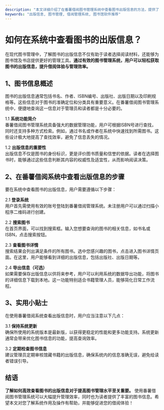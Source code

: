 ```yaml
---
description: "本文详细介绍了在番薯借阅图书管理系统中查看图书出版信息的方法，提供了实用的操作步骤和注意事项。"
keywords: "出版信息, 图书管理, 借阅管理系统, 图书馆软件推荐"
---
```

# 如何在系统中查看图书的出版信息？

在现代图书管理中，了解图书的出版信息不仅有助于读者选择阅读材料，还能够为图书馆及书店提供更好的管理工具。**通过有效的图书管理系统，用户可以轻松获取图书的出版信息，提升借阅体验与管理效率。**

## 1、图书信息概述

图书的出版信息通常包括书名、作者、ISBN编号、出版社、出版日期以及印刷规格等。这些信息对于图书的准确定位和分类具有重要意义。在番薯借阅图书管理系统中，便捷地查询这一信息对于管理员和读者都是十分必要的。

1.1 **系统功能简介**  
番薯借阅图书管理系统具备强大的数据管理功能，用户可根据ISBN号进行查找，同时还支持多种方式检索。例如，通过书名或作者在系统中快速找到所需图书。这些设计极大地提高了查找效率，避免了信息丢失的情况。

1.2 **出版信息的重要性**  
出版信息不仅是图书的身份标识，更是评价图书质量和信誉的依据。读者在选择图书时，能够通过这些信息判断其内容的权威性及适宜性，从而影响阅读决策。

## 2、在番薯借阅系统中查看出版信息的步骤

要在系统中查看图书的出版信息，用户需要遵循以下步骤：

2.1 **登录系统**  
用户首先需使用有效的账号登陆到番薯借阅管理系统。未注册用户可以通过扫描小程序二维码进行创建。

2.2 **搜索图书**  
在首页界面，可以找到搜索框。输入您想要查询的图书的相关信息，如书名或ISBN，点击搜索按钮。

2.3 **查看图书详情**  
搜索结果会列出满足条件的所有图书。选中您感兴趣的图书，点击进入图书详情页面。在这里，用户能够看到详细的出版信息，包括出版社、出版日期等。

2.4 **导出信息（可选）**  
如果需要保存出版信息以供将来参考，用户可以利用系统的数据导出功能，将图书的详细信息下载到本地。这一功能特别适合书籍管理人员，能够简化日常工作流程。

## 3、实用小贴士

在使用番薯借阅系统查看出版信息时，用户应当注意以下几点：

3.1 **保持系统更新**  
确保所使用的系统版本是最新版，以获得更稳定的性能和更多功能支持。系统更新通常会带来优化图书信息的功能，提高查询效率。

3.2 **定期检查图书信息**  
建议管理员定期审核馆藏书籍的出版信息，确保系统内的信息准确无误，避免给读者错误引导。

## 结语

**了解如何高效查看图书的出版信息对于提高图书管理水平至关重要。** 使用番薯借阅图书管理系统可以大幅提升管理效率，同时也为读者提供了丰富的图书信息。希望本文对您了解系统作用及操作有帮助，并能够促进您的借阅体验！
